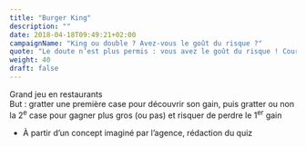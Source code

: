 ```yaml
---
title: "Burger King"
description: ""
date: 2018-04-18T09:49:21+02:00
campaignName: "King ou double ? Avez-vous le goût du risque ?"
quote: "Le doute n’est plus permis : vous avez le goût du risque ! Courir après la vie tel un cheval sauvage ne vous fait pas peur et pour ça, nous vous félicitions"
weight: 40
draft: false
---
```


Grand jeu en restaurants  
But : gratter une première case pour découvrir son gain, puis gratter ou non la 2<sup>e</sup> case pour gagner plus gros (ou pas) et risquer de perdre le 1<sup>er</sup> gain

- À partir d’un concept imaginé par l’agence, rédaction du quiz
